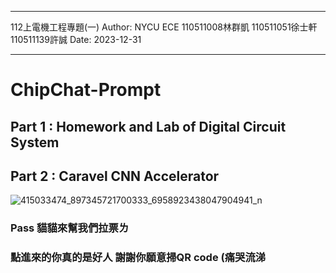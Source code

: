 ***
112上電機工程專題(一)
Author: NYCU ECE 110511008林群凱 110511051徐士軒 110511139許誠
Date: 2023-12-31
***

# ChipChat-Prompt

## Part 1 : Homework and Lab of Digital Circuit System

## Part 2 : Caravel CNN Accelerator

![415033474_897345721700333_6958923438047904941_n](https://github.com/Kai-0808/ChipChat-Prompt/assets/138969830/17dd5280-2042-4bdb-ace9-bdc1e8cced0a)
### Pass 貓貓來幫我們拉票ㄌ
### 點進來的你真的是好人 謝謝你願意掃QR code (痛哭流涕
